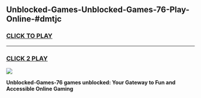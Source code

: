 
## Unblocked-Games-Unblocked-Games-76-Play-Online-#dmtjc
<h3>
<a href="https://premium.freeplayer.one?title=Unblocked-Games-76&ref=27F">CLICK TO PLAY</a></h3>
<hr>

<h3>
<a href="https://premium.freeplayer.one?title=Unblocked-Games-76&ref=27F">CLICK 2 PLAY</a>
  
</h3>

<a href="https://premium.freeplayer.one?title=Unblocked-Games-76&ref=27F"><img src="https://clearcache.store/games.png"></a>


**Unblocked-Games-76 games unblocked: Your Gateway to Fun and Accessible Online Gaming**
